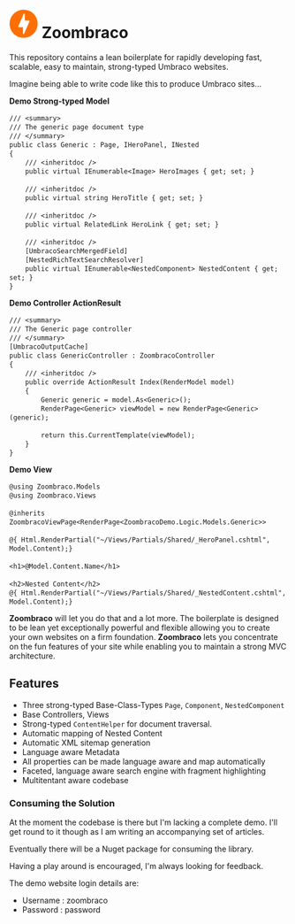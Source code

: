# <img src="build/assets/logo/zoombraco-64.png" width="52" height="52"/> Zoombraco

This repository contains a lean boilerplate for rapidly developing fast, scalable, easy to maintain, strong-typed Umbraco websites. 

Imagine being able to write code like this to produce Umbraco sites...

**Demo Strong-typed Model**
```
/// <summary>
/// The generic page document type
/// </summary>
public class Generic : Page, IHeroPanel, INested
{
    /// <inheritdoc />
    public virtual IEnumerable<Image> HeroImages { get; set; }

    /// <inheritdoc />
    public virtual string HeroTitle { get; set; }

    /// <inheritdoc />
    public virtual RelatedLink HeroLink { get; set; }

    /// <inheritdoc />
    [UmbracoSearchMergedField]
    [NestedRichTextSearchResolver]
    public virtual IEnumerable<NestedComponent> NestedContent { get; set; }
}
```

**Demo Controller ActionResult**
```
/// <summary>
/// The Generic page controller
/// </summary>
[UmbracoOutputCache]
public class GenericController : ZoombracoController
{
    /// <inheritdoc />
    public override ActionResult Index(RenderModel model)
    {
        Generic generic = model.As<Generic>();
        RenderPage<Generic> viewModel = new RenderPage<Generic>(generic);

        return this.CurrentTemplate(viewModel);
    }
}
```

**Demo View**
```
@using Zoombraco.Models
@using Zoombraco.Views

@inherits ZoombracoViewPage<RenderPage<ZoombracoDemo.Logic.Models.Generic>>

@{ Html.RenderPartial("~/Views/Partials/Shared/_HeroPanel.cshtml", Model.Content);}

<h1>@Model.Content.Name</h1>

<h2>Nested Content</h2>
@{ Html.RenderPartial("~/Views/Partials/Shared/_NestedContent.cshtml", Model.Content);}
```

**Zoombraco** will let you do that and a lot more. The boilerplate is designed to be lean yet exceptionally powerful and flexible allowing you to create your own websites on a firm foundation. **Zoombraco** lets you concentrate on the fun features of your site while enabling you to maintain a strong MVC architecture.

## Features

 - Three strong-typed Base-Class-Types `Page`, `Component`, `NestedComponent`
 - Base Controllers, Views
 - Strong-typed `ContentHelper` for document traversal.
 - Automatic mapping of Nested Content
 - Automatic XML sitemap generation
 - Language aware Metadata
 - All properties can be made language aware and map automatically
 - Faceted, language aware search engine with fragment highlighting
 - Multitentant aware codebase

### Consuming the Solution

At the moment the codebase is there but I'm lacking a complete demo. I'll get round to it though as I am writing an accompanying set of articles.

Eventually there will be a Nuget package for consuming the library.

Having a play around is encouraged, I'm always looking for feedback.

The demo website login details are:
 - Username : zoombraco
 - Password : password
